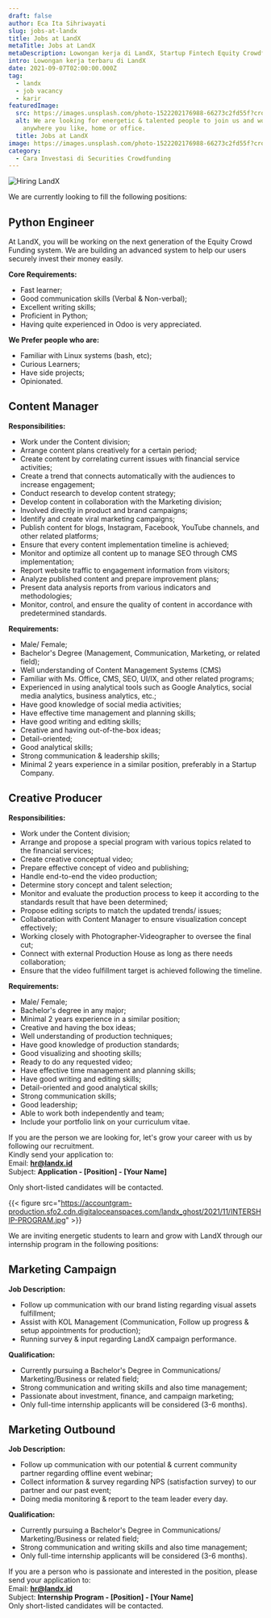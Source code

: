 ```yaml
---
draft: false
author: Eca Ita Sihriwayati
slug: jobs-at-landx
title: Jobs at LandX
metaTitle: Jobs at LandX
metaDescription: Lowongan kerja di LandX, Startup Fintech Equity Crowdfunding di Indonesia
intro: Lowongan kerja terbaru di LandX
date: 2021-09-07T02:00:00.000Z
tag:
  - landx
  - job vacancy
  - karir
featuredImage:
  src: https://images.unsplash.com/photo-1522202176988-66273c2fd55f?crop=entropy&cs=tinysrgb&fit=max&fm=jpg&ixid=MnwxMTc3M3wwfDF8c2VhcmNofDF8fGludGVybnxlbnwwfHx8fDE2NDAyNTEzNzE&ixlib=rb-1.2.1&q=80&w=1080
  alt: We are looking for energetic & talented people to join us and work from
    anywhere you like, home or office.
  title: Jobs at LandX
image: https://images.unsplash.com/photo-1522202176988-66273c2fd55f?crop=entropy&cs=tinysrgb&fit=max&fm=jpg&ixid=MnwxMTc3M3wwfDF8c2VhcmNofDF8fGludGVybnxlbnwwfHx8fDE2NDAyNTEzNzE&ixlib=rb-1.2.1&q=80&w=1080
category:
  - Cara Investasi di Securities Crowdfunding
---
```

![Hiring LandX](https://accountgram-production.sfo2.cdn.digitaloceanspaces.com/landx_ghost/2021/09/LandX-is-Hiring---Jobs-Vacancy-at-LandX.jpg "Jobs Vacancy di LandX")

We are currently looking to fill the following positions:

## Python Engineer

At LandX, you will be working on the next generation of the Equity Crowd Funding system. We are building an advanced system to help our users securely invest their money easily.

**Core Requirements:**

* Fast learner;
* Good communication skills (Verbal & Non-verbal);
* Excellent writing skills;
* Proficient in Python;
* Having quite experienced in Odoo is very appreciated.

**We Prefer people who are:**

* Familiar with Linux systems (bash, etc);
* Curious Learners;
* Have side projects;
* Opinionated.

## Content Manager

**Responsibilities:**

* Work under the Content division;
* Arrange content plans creatively for a certain period;
* Create content by correlating current issues with financial service activities;
* Create a trend that connects automatically with the audiences to increase engagement;
* Conduct research to develop content strategy;
* Develop content in collaboration with the Marketing division;
* Involved directly  in product and brand campaigns;
* Identify and create viral marketing campaigns;
* Publish content for blogs, Instagram, Facebook, YouTube channels, and other related platforms;
* Ensure that every content implementation timeline is achieved;
* Monitor and optimize all content up to manage SEO through CMS implementation;
* Report website traffic to engagement information from visitors;
* Analyze published content and prepare improvement plans;
* Present data analysis reports from various indicators and methodologies;
* Monitor, control, and ensure the quality of content in accordance with predetermined standards.

**Requirements:**

* Male/ Female;
* Bachelor's Degree (Management, Communication, Marketing, or related field);
* Well understanding of Content Management Systems (CMS)
* Familiar with Ms. Office, CMS, SEO, UI/IX, and other related programs;
* Experienced in using analytical tools such as Google Analytics, social media analytics, business analytics, etc.;
* Have good knowledge of social media activities;
* Have effective time management and planning skills;
* Have good writing and editing skills;
* Creative and having out-of-the-box ideas;
* Detail-oriented;
* Good analytical skills;
* Strong communication & leadership skills;
* Minimal 2 years experience in a similar position, preferably in a Startup Company.

## **Creative** Producer

**Responsibilities:**

* Work under the Content division;
* Arrange and propose a special program with various topics related to the financial services;
* Create creative conceptual video;
* Prepare effective concept of video and publishing;
* Handle end-to-end the video production;
* Determine story concept and talent selection;
* Monitor and evaluate the production process to keep it according to the standards result that have been determined;
* Propose editing scripts to match the updated trends/ issues;
* Collaboration with Content Manager to ensure visualization concept effectively;
* Working closely with Photographer-Videographer to oversee the final cut;
* Connect with external Production House as long as there needs collaboration;
* Ensure that the video fulfillment target is achieved following the timeline.

**Requirements:**

* Male/ Female;
* Bachelor's degree in any major;
* Minimal 2 years experience in a similar position;
* Creative and having the box ideas;
* Well understanding of production techniques;
* Have good knowledge of production standards;
* Good visualizing and shooting skills;
* Ready to do any requested video;
* Have effective time management and planning skills;
* Have good writing and editing skills;
* Detail-oriented and good analytical skills;
* Strong communication skills;
* Good leadership;
* Able to work both independently and team;
* Include your portfolio link on your curriculum vitae.

If you are the person we are looking for, let's grow your career with us by following our recruitment.\
Kindly send your application to:\
Email: **hr@landx.id**\
Subject: **Application - \[Position] - \[Your Name]**

Only short-listed candidates will be contacted.

{{< figure src="https://accountgram-production.sfo2.cdn.digitaloceanspaces.com/landx_ghost/2021/11/INTERSHIP-PROGRAM.jpg" >}}

We are inviting energetic students to learn and grow with LandX through our internship program in the following positions:

## Marketing Campaign

**Job Description:**

* Follow up communication with our brand listing regarding visual assets fulfillment;
* Assist with KOL Management (Communication, Follow up progress & setup appointments for production);
* Running survey & input regarding LandX campaign performance.

**Qualification:**

* Currently pursuing a Bachelor's Degree in Communications/ Marketing/Business or related field;
* Strong communication and writing skills and also time management;
* Passionate about investment, finance, and campaign marketing;
* Only full-time internship applicants will be considered (3-6 months).

## Marketing Outbound

**Job Description:**

* Follow up communication with our potential & current community partner regarding offline event webinar;
* Collect information & survey regarding NPS (satisfaction survey) to our partner and our past event;
* Doing media monitoring & report to the team leader every day.

**Qualification:**

* Currently pursuing a Bachelor's Degree in Communications/ Marketing/Business or related field;
* Strong communication and writing skills and also time management;
* Only full-time internship applicants will be considered (3-6 months).

If you are a person who is passionate and interested in the position, please send your application to:\
Email: **hr@landx.id**\
Subject: **Internship Program - \[Position] - \[Your Name]**\
Only short-listed candidates will be contacted.